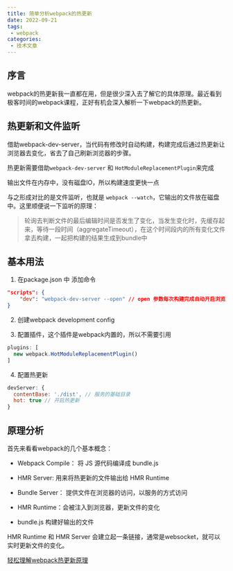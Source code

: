 ```yaml
---
title: 简单分析webpack的热更新
date: 2022-09-21
tags:
 - webpack
categories:
 - 技术文章
---
```


## 序言

webpack的热更新我一直都在用，但是很少深入去了解它的具体原理。最近看到极客时间的webpack课程，正好有机会深入解析一下webpack的热更新。

## 热更新和文件监听

借助webpack-dev-server，当代码有修改时自动构建，构建完成后通过热更新让浏览器去变化，省去了自己刷新浏览器的步骤。

热更新需要借助`webpack-dev-server` 和 `HotModuleReplacementPlugin`来完成

输出文件在内存中，没有磁盘IO，所以构建速度更快一点

与之形成对比的是文件监听，也就是 `webpack --watch`，它输出的文件放在磁盘中。这里顺便说一下监听的原理：

> 轮询去判断文件的最后编辑时间是否发生了变化，当发生变化时，先缓存起来，等待一段时间（aggregateTimeout），在这个时间段内的所有变化文件拿去构建，一起把构建的结果生成到bundle中

## 基本用法

1. 在package.json 中 添加命令

```json
"scripts": {
    "dev": "webpack-dev-server --open" // open 参数每次构建完成自动开启浏览器
}

```

2. 创建webpack development config

3. 配置插件，这个插件是webpack内置的，所以不需要引用

```js
plugins: [
  new webpack.HotModuleReplacementPlugin()
]

```

4. 配置热更新

```js
devServer: {
  contentBase: './dist', // 服务的基础目录
  hot: true // 开启热更新
}

```
## 原理分析

首先来看看webpack的几个基本概念：

- Webpack Compile： 将 JS 源代码编译成 bundle.js

- HMR Server: 用来将热更新的文件输出给 HMR Runtime

- Bundle Server： 提供文件在浏览器的访问，以服务的方式访问

- HMR Runtime：会被注入到浏览器，更新文件的变化

- bundle.js 构建好输出的文件

HMR Runtime 和 HMR Server 会建立起一条链接，通常是websocket，就可以实时更新文件的变化。

[轻松理解webpack热更新原理](https://juejin.cn/post/6844904008432222215)

